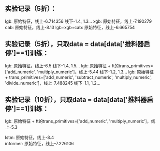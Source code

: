 


## 实验记录（5折）：  
lgb: 原始特征，线上-6.714356  线下-1.4, 1.3... 
xgb: 原始特征，线上-7.190279 
cab: 原始特征，线上-8.13 
lgb+xgb+cab: 原始特征，线上-6.665754 


## 实验记录（5折），只取data = data[data['推料器启停']==1]训练： 
lgb: 原始特征，线上-6.5  线下-1.4, 1.5... 
lgb: 原始特征 + ft的trans_primitives=['add_numeric', 'multiply_numeric']，线上-5.44  线下-1.2, 1.3... 
lgb: 原始特征 + trans_primitives=['add_numeric', 'subtract_numeric', 'multiply_numeric', 'divide_numeric']，线上-7.488245  线下-1.1, 1.2... 



## 实验记录（10折），只取data = data[data['推料器启停']==1]训练： 
lgb: 原始特征 + ft的trans_primitives=['add_numeric', 'multiply_numeric']，线上-5.3

lstm: 原始特征，线上-8.4  
informer: 原始特征，线上-7.226106 